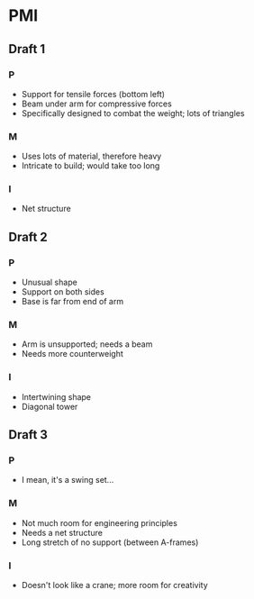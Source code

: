 # PMI
## Draft 1
### P
- Support for tensile forces (bottom left)
- Beam under arm for compressive forces
- Specifically designed to combat the weight; lots of triangles
### M
- Uses lots of material, therefore heavy
- Intricate to build; would take too long
### I
- Net structure
## Draft 2
### P
- Unusual shape
- Support on both sides
- Base is far from end of arm
### M
- Arm is unsupported; needs a beam
- Needs more counterweight
### I
- Intertwining shape
- Diagonal tower
## Draft 3
### P
- I mean, it's a swing set...
### M
- Not much room for engineering principles
- Needs a net structure
- Long stretch of no support (between A-frames)
### I
- Doesn't look like a crane; more room for creativity
